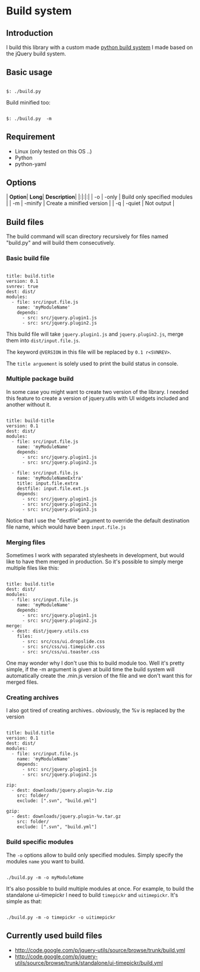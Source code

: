 # Build system #

## Introduction ##

I build this library with a custom made [python build system](http://code.google.com/p/jquery-utils/source/browse/trunk/build.py) I made based on the jQuery build system.


## Basic usage ##

```

$: ./build.py

```

Build minified too:

```

$: ./build.py  -m

```


## Requirement ##

  * Linux (only tested on this OS ..)
  * Python
  * python-yaml

## Options ##

| **Option**| **Long**| **Description**|
|:|:|:|
| -o | -only | Build only specified modules |
| -m | -minify | Create a minified version |
| -q | -quiet | Not output |

## Build files ##

The build command will scan directory recursively for files named "build.py" and will
build them consecutively.

### Basic build file ###

```

title: build.title
version: 0.1
svnrev: true
dest: dist/
modules:
  - file: src/input.file.js
    name: 'myModuleName'
    depends:
      - src: src/jquery.plugin1.js
      - src: src/jquery.plugin2.js

```

This build file will take `jquery.plugin1.js` and `jquery.plugin2.js`, merge them into
`dist/input.file.js`.

The keyword `@VERSION` in this file will be replaced by `0.1 r<SVNREV>`.

The `title arguement` is solely used to print the build status in console.


### Multiple package build ###

In some case you might want to create two version of the library. I needed this feature to create a version of jquery.utils with UI widgets included and another without it.

```

title: build-title
version: 0.1
dest: dist/
modules:
  - file: src/input.file.js
    name: 'myModuleName'
    depends:
      - src: src/jquery.plugin1.js
      - src: src/jquery.plugin2.js

  - file: src/input.file.js
    name: 'myModuleNameExtra'
    title: input.file.extra
    destfile: input.file.ext.js
    depends:
      - src: src/jquery.plugin1.js
      - src: src/jquery.plugin2.js
      - src: src/jquery.plugin3.js

```

Notice that I use the "destfile" argument to override the default destination file name, which would have been `input.file.js`

### Merging files ###

Sometimes I work with separated stylesheets in development, but would like to have them merged in production. So it's possible to simply merge multiple files like this:

```

title: build.title
dest: dist/
modules:
  - file: src/input.file.js
    name: 'myModuleName'
    depends:
      - src: src/jquery.plugin1.js
      - src: src/jquery.plugin2.js
merge:
  - dest: dist/jquery.utils.css
    files:
      - src: src/css/ui.dropslide.css
      - src: src/css/ui.timepickr.css
      - src: src/css/ui.toaster.css

```

One may wonder why I don't use this to build module too. Well it's pretty simple, if the -m argument is given at build time the build system will automatically create the .min.js version of the file and we don't want this for merged files.

### Creating archives ###

I also got tired of creating archives.. obviously, the %v is replaced by the version

```

title: build.title
version: 0.1
dest: dist/
modules:
  - file: src/input.file.js
    name: 'myModuleName'
    depends:
      - src: src/jquery.plugin1.js
      - src: src/jquery.plugin2.js

zip:
  - dest: downloads/jquery.plugin-%v.zip
    src: folder/
    exclude: [".svn", "build.yml"]

gzip:
  - dest: downloads/jquery.plugin-%v.tar.gz
    src: folder/
    exclude: [".svn", "build.yml"]

```

### Build specific modules ###

The `-o` options allow to build only specified modules. Simply specify the modules `name` you want to build.

```

./build.py -m -o myModuleName

```

It's also possible to build multiple modules at once. For example, to build the standalone ui-timepickr I need to build `timepickr` and `uitimepickr`. It's simple as that:

```

./build.py -m -o timepickr -o uitimepickr

```

## Currently used build files ##

  * http://code.google.com/p/jquery-utils/source/browse/trunk/build.yml
  * http://code.google.com/p/jquery-utils/source/browse/trunk/standalone/ui-timepickr/build.yml